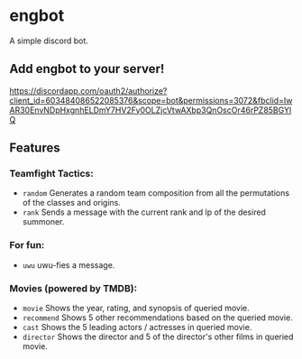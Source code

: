 # engbot
A simple discord bot.

## Add engbot to your server!
https://discordapp.com/oauth2/authorize?client_id=603484086522085376&scope=bot&permissions=3072&fbclid=IwAR30EnvNDpHxgnhELDmY7HV2Fy0OLZjcVtwAXbp3QnOscOr46rPZ85BGYlQ

## Features
### Teamfight Tactics: 
* ```random``` Generates a random team composition from all the permutations of the classes and origins.
* ```rank``` Sends a message with the current rank and lp of the desired summoner.

### For fun:
* ```uwu``` uwu-fies a message.

### Movies (powered by TMDB):
* ```movie``` Shows the year, rating, and synopsis of queried movie.
* ```recommend``` Shows 5 other recommendations based on the queried movie.
* ```cast``` Shows the 5 leading actors / actresses in queried movie.
* ```director``` Shows the director and 5 of the director's other films in queried movie.
